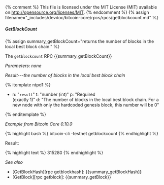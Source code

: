 {% comment %}
This file is licensed under the MIT License (MIT) available on
http://opensource.org/licenses/MIT.
{% endcomment %}
{% assign filename="_includes/devdoc/bitcoin-core/rpcs/rpcs/getblockcount.md" %}

##### GetBlockCount

{% assign summary_getBlockCount="returns the number of blocks in the local best block chain." %}

The `getblockcount` RPC {{summary_getBlockCount}}

*Parameters: none*

*Result---the number of blocks in the local best block chain*

{% itemplate ntpd1 %}
- n: "`result`"
  t: "number (int)"
  p: "Required<br>(exactly 1)"
  d: "The number of blocks in the local best block chain.  For a new node with only the hardcoded genesis block, this number will be 0"

{% enditemplate %}

*Example from Bitcoin Core 0.10.0*

{% highlight bash %}
bitcoin-cli -testnet getblockcount
{% endhighlight %}

Result:

{% highlight text %}
315280
{% endhighlight %}

*See also*

* [GetBlockHash][rpc getblockhash]: {{summary_getBlockHash}}
* [GetBlock][rpc getblock]: {{summary_getBlock}}

